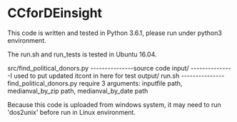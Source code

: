 # CCforDEinsight

This code is written and tested in Python 3.6.1, please run under python3 environment.

The run.sh and run_tests is tested in Ubuntu 16.04.

src/find_political_donors.py   	---------------source code
input/			       	---------------I used to put updated itcont in here for test
output/
run.sh	---------------find_political_donors.py require 3 arguments: inputfile path, medianval_by_zip path, medianval_by_date path				


Because this code is uploaded from windows system, it may need to run 'dos2unix' before run in Linux environment.
